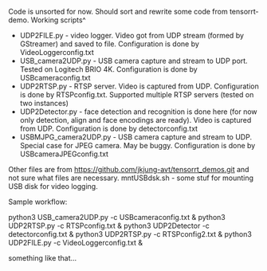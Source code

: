 Code is unsorted for now. Should sort and rewrite some code from tensorrt-demo.
Working scripts^
- UDP2FILE.py - video logger. Video got from UDP stream (formed by GStreamer) and saved to file. Configuration is done by VideoLoggerconfig.txt
- USB_camera2UDP.py - USB camera capture and stream to UDP port. Tested on Logitech BRIO 4K. Configuration is done by USBcameraconfig.txt
- UDP2RTSP.py - RTSP server. Video is captured from UDP. Configuration is done by RTSPconfig.txt. Supported multiple RTSP servers (tested on two instances)
- UDP2Detector.py - face detection and recognition is done here (for now only detection, align and face encodings are ready).
  Video is captured from UDP. Configuration is done by detectorconfig.txt
- USBMJPG_camera2UDP.py - USB camera capture and stream to UDP. Special case for JPEG camera. May be buggy. Configuration is done by USBcameraJPEGconfig.txt

Other files are from https://github.com/jkjung-avt/tensorrt_demos.git and not sure what files are necessary.
mntUSBdsk.sh - some stuf for mounting USB disk for video logging.

Sample workflow:

python3 USB_camera2UDP.py -c USBcameraconfig.txt &
python3 UDP2RTSP.py -c RTSPconfig.txt &
python3 UDP2Detector -c detectorconfig.txt &
python3 UDP2RTSP.py -c RTSPconfig2.txt &
python3 UDP2FILE.py -c VideoLoggerconfig.txt &

something like that...
